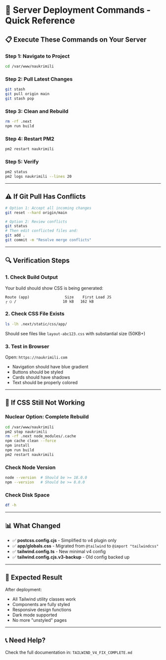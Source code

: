 # 🚀 Server Deployment Commands - Quick Reference

## 📋 **Execute These Commands on Your Server**

### **Step 1: Navigate to Project**
```bash
cd /var/www/naukrimili
```

### **Step 2: Pull Latest Changes**
```bash
git stash
git pull origin main
git stash pop
```

### **Step 3: Clean and Rebuild**
```bash
rm -rf .next
npm run build
```

### **Step 4: Restart PM2**
```bash
pm2 restart naukrimili
```

### **Step 5: Verify**
```bash
pm2 status
pm2 logs naukrimili --lines 20
```

---

## ⚠️ **If Git Pull Has Conflicts**

```bash
# Option 1: Accept all incoming changes
git reset --hard origin/main

# Option 2: Review conflicts
git status
# Then edit conflicted files and:
git add .
git commit -m "Resolve merge conflicts"
```

---

## 🔍 **Verification Steps**

### **1. Check Build Output**
Your build should show CSS is being generated:
```
Route (app)                Size    First Load JS
┌ ○ /                     10 kB   162 kB
```

### **2. Check CSS File Exists**
```bash
ls -lh .next/static/css/app/
```
Should see files like `layout-abc123.css` with substantial size (50KB+)

### **3. Test in Browser**
Open: `https://naukrimili.com`
- Navigation should have blue gradient
- Buttons should be styled
- Cards should have shadows
- Text should be properly colored

---

## 🐛 **If CSS Still Not Working**

### **Nuclear Option: Complete Rebuild**
```bash
cd /var/www/naukrimili
pm2 stop naukrimili
rm -rf .next node_modules/.cache
npm cache clean --force
npm install
npm run build
pm2 restart naukrimili
```

### **Check Node Version**
```bash
node --version  # Should be >= 18.0.0
npm --version   # Should be >= 8.0.0
```

### **Check Disk Space**
```bash
df -h
```

---

## 📊 **What Changed**

- ✅ **postcss.config.cjs** - Simplified to v4 plugin only
- ✅ **app/globals.css** - Migrated from `@tailwind` to `@import "tailwindcss"`
- ✅ **tailwind.config.ts** - New minimal v4 config
- ✅ **tailwind.config.cjs.v3-backup** - Old config backed up

---

## 🎯 **Expected Result**

After deployment:
- All Tailwind utility classes work
- Components are fully styled
- Responsive design functions
- Dark mode supported
- No more "unstyled" pages

---

## 📞 **Need Help?**

Check the full documentation in: `TAILWIND_V4_FIX_COMPLETE.md`

